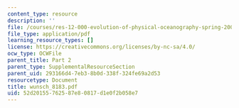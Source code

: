 ```yaml
---
content_type: resource
description: ''
file: /courses/res-12-000-evolution-of-physical-oceanography-spring-2007/52d20155762587e80817d1e0f2b058e7_wunsch_8183.pdf
file_type: application/pdf
learning_resource_types: []
license: https://creativecommons.org/licenses/by-nc-sa/4.0/
ocw_type: OCWFile
parent_title: Part 2
parent_type: SupplementalResourceSection
parent_uid: 293166d4-7eb3-8b0d-338f-324fe69a2d53
resourcetype: Document
title: wunsch_8183.pdf
uid: 52d20155-7625-87e8-0817-d1e0f2b058e7
---
```

